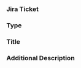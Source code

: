 ### Jira Ticket
<!-- e.g. JIRA-123 -->

### Type
<!-- Select one: Feature / Bug / Docs / Other -->

### Title
<!-- Short summary -->

### Additional Description
<!-- Additional Description -->